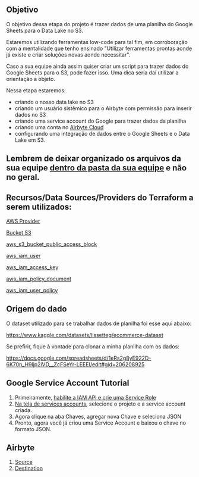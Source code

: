 
## Objetivo

O objetivo dessa etapa do projeto é trazer dados de uma planilha do Google Sheets para o Data Lake no S3.

Estaremos utilizando ferramentas low-code para tal fim, em corroboração com a mentalidade que tenho ensinado "Utilizar ferramentas prontas aonde já existe e criar soluções novas aonde necessitar". 

Caso a sua equipe ainda assim quiser criar um script para trazer dados do Google Sheets para o S3, pode fazer isso. Uma dica seria daí utilizar a orientação a objeto.

Nessa etapa estaremos:
- criando o nosso data lake no S3
- criando um usuário sistêmico para o Airbyte com permissão para inserir dados no S3
- criando uma service account do Google para trazer dados da planilha
- criando uma conta no [Airbyte Cloud](https://airbyte.com/)
- configurando uma integração de dados entre o Google Sheets e o Data Lake em S3.

## Lembrem de deixar organizado os arquivos da sua equipe [dentro da pasta da sua equipe](../../../) e não no geral.


## Recursos/Data Sources/Providers do Terraform a serem utilizados:

[AWS Provider](https://registry.terraform.io/providers/hashicorp/aws/latest/docs)

[Bucket S3](https://registry.terraform.io/providers/hashicorp/aws/latest/docs/resources/s3_bucket)

[aws_s3_bucket_public_access_block](https://registry.terraform.io/providers/hashicorp/aws/latest/docs/resources/s3_bucket)

[aws_iam_user](https://registry.terraform.io/providers/hashicorp/aws/latest/docs/resources/iam_user)

[aws_iam_access_key](https://registry.terraform.io/providers/hashicorp/aws/latest/docs/resources/iam_access_key)

[aws_iam_policy_document](https://registry.terraform.io/providers/hashicorp/aws/latest/docs/data-sources/iam_policy_document)

[aws_iam_user_policy](https://registry.terraform.io/providers/hashicorp/aws/latest/docs/resources/iam_user_policy)

## Origem do dado

O dataset utilizado para se trabalhar dados de planilha foi esse aqui abaixo:

https://www.kaggle.com/datasets/lissetteg/ecommerce-dataset

Se prefirir, fique à vontade para clonar a minha planilha com os dados:

https://docs.google.com/spreadsheets/d/1eRs2g8yE922D-6K70n_H9ljp2iVD__ZcFSeYr-LEEEI/edit#gid=206208925

## Google Service Account Tutorial

1. Primeiramente, [habilite a IAM API e crie uma Service Role](https://cloud.google.com/iam/docs/service-accounts-create)
2. [Na tela de services accounts](https://console.cloud.google.com/projectselector2/iam-admin/serviceaccounts), selecione o projeto e a service account criada.
3. Agora clique na aba Chaves, agregar nova Chave e seleciona JSON
4. Pronto, agora você já criou uma Service Account e baixou o chave no formato JSON.

## Airbyte
1. [Source](https://docs.airbyte.com/integrations/sources/google-sheets/)
2. [Destination](https://docs.airbyte.com/integrations/destinations/s3/)
